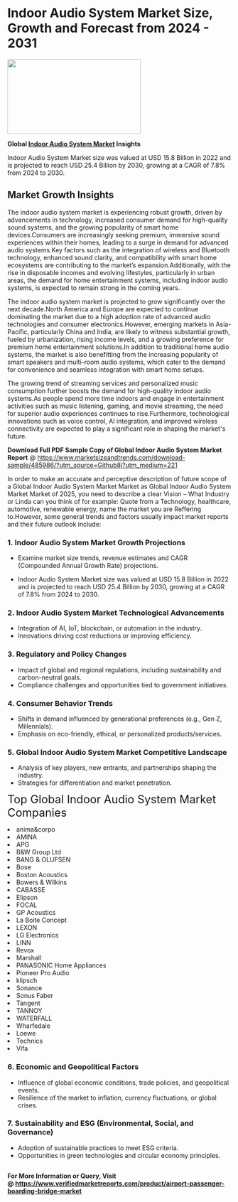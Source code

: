 <H1>Indoor Audio System Market Size, Growth and Forecast from 2024 - 2031</H1><img class="aligncenter size-medium wp-image-584254" src="https://thirdeyenews.in/wp-content/uploads/2024/09/Global-Market-Research-300x168.jpeg" alt="" width="300" height="168" /><p><strong>Global&nbsp;<a href="https://www.marketsizeandtrends.com/download-sample/485986/?utm_source=Github8j?utm_medium=221">Indoor Audio System Market</a> Insights</strong></p><p>Indoor Audio System Market size was valued at USD 15.8 Billion in 2022 and is projected to reach USD 25.4 Billion by 2030, growing at a CAGR of 7.8% from 2024 to 2030.</p><p><h2>Market Growth Insights</h2> <p>The indoor audio system market is experiencing robust growth, driven by advancements in technology, increased consumer demand for high-quality sound systems, and the growing popularity of smart home devices.Consumers are increasingly seeking premium, immersive sound experiences within their homes, leading to a surge in demand for advanced audio systems.Key factors such as the integration of wireless and Bluetooth technology, enhanced sound clarity, and compatibility with smart home ecosystems are contributing to the market’s expansion.Additionally, with the rise in disposable incomes and evolving lifestyles, particularly in urban areas, the demand for home entertainment systems, including indoor audio systems, is expected to remain strong in the coming years.</p> <p>The indoor audio system market is projected to grow significantly over the next decade.North America and Europe are expected to continue dominating the market due to a high adoption rate of advanced audio technologies and consumer electronics.However, emerging markets in Asia-Pacific, particularly China and India, are likely to witness substantial growth, fueled by urbanization, rising income levels, and a growing preference for premium home entertainment solutions.In addition to traditional home audio systems, the market is also benefitting from the increasing popularity of smart speakers and multi-room audio systems, which cater to the demand for convenience and seamless integration with smart home setups.</p> <p>The growing trend of streaming services and personalized music consumption further boosts the demand for high-quality indoor audio systems.As people spend more time indoors and engage in entertainment activities such as music listening, gaming, and movie streaming, the need for superior audio experiences continues to rise.Furthermore, technological innovations such as voice control, AI integration, and improved wireless connectivity are expected to play a significant role in shaping the market's future.</p> <p><span class=""><strong>Download Full PDF Sample Copy of Global Indoor Audio System Market Report</strong> @ <a href="https://www.marketsizeandtrends.com/download-sample/485986/?utm_source=Github8j?utm_medium=221" target="_blank">https://www.marketsizeandtrends.com/download-sample/485986/?utm_source=Github8j?utm_medium=221</a></span></p><p>In order to make an accurate and perceptive description of future scope of a Global&nbsp;Indoor Audio System Market Market as Global&nbsp;Indoor Audio System Market Market of 2025, you need to describe a clear Vision &ndash; What Industry or Linda can you think of for example: Quote from a Technology, healthcare, automotive, renewable energy, name the market you are Reffering to.However, some general trends and factors usually impact market reports and their future outlook include:</p><h3>1.&nbsp;<strong>Indoor Audio System Market Growth Projections</strong></h3><ul><li>Examine market size trends, revenue estimates and CAGR (Compounded Annual Growth Rate) projections.</li><li><p>Indoor Audio System Market size was valued at USD 15.8 Billion in 2022 and is projected to reach USD 25.4 Billion by 2030, growing at a CAGR of 7.8% from 2024 to 2030.</p></li></ul><h3>2.&nbsp;<strong>Indoor Audio System Market Technological Advancements</strong></h3><ul><li>Integration of AI, IoT, blockchain, or automation in the industry.</li><li>Innovations driving cost reductions or improving efficiency.</li></ul><h3>3.&nbsp;<strong>Regulatory and Policy Changes</strong></h3><ul><li>Impact of global and regional regulations, including sustainability and carbon-neutral goals.</li><li>Compliance challenges and opportunities tied to government initiatives.</li></ul><h3>4.&nbsp;<strong>Consumer Behavior Trends</strong></h3><ul><li>Shifts in demand influenced by generational preferences (e.g., Gen Z, Millennials).</li><li>Emphasis on eco-friendly, ethical, or personalized products/services.</li></ul><h3>5.&nbsp;<strong>Global Indoor Audio System Market Competitive Landscape</strong></h3><ul><li>Analysis of key players, new entrants, and partnerships shaping the industry.</li><li>Strategies for differentiation and market penetration.</li></ul><p data-pm-slice="1 1 []"><span style="color: inherit; font-family: inherit; font-size: 25px;">Top Global Indoor Audio System Market Companies</span></p><div class="" data-test-id=""><p><li>anima&corpo</li><li> AMINA</li><li> APG</li><li> B&W Group Ltd</li><li> BANG & OLUFSEN</li><li> Bose</li><li> Boston Acoustics</li><li> Bowers & Wilkins</li><li> CABASSE</li><li> Elipson</li><li> FOCAL</li><li> GP Acoustics</li><li> La Boite Concept</li><li> LEXON</li><li> LG Electronics</li><li> LINN</li><li> Revox</li><li> Marshall</li><li> PANASONIC Home Appliances</li><li> Pioneer Pro Audio</li><li> klipsch</li><li> Sonance</li><li> Sonus Faber</li><li> Tangent</li><li> TANNOY</li><li> WATERFALL</li><li> Wharfedale</li><li> Loewe</li><li> Technics</li><li> Vifa</li></p></div><h3>6.&nbsp;<strong>Economic and Geopolitical Factors</strong></h3><ul><li>Influence of global economic conditions, trade policies, and geopolitical events.</li><li>Resilience of the market to inflation, currency fluctuations, or global crises.</li></ul><h3>7.&nbsp;<strong>Sustainability and ESG (Environmental, Social, and Governance)</strong></h3><ul><li>Adoption of sustainable practices to meet ESG criteria.</li><li>Opportunities in green technologies and circular economy principles.</li></ul><h2><strong style="font-size: 14px;">For More Information or Query, Visit @&nbsp;</strong><a style="background-color: #ffffff; font-size: 14px;" href="https://www.marketsizeandtrends.com/report/indoor-audio-system-market/" target="_blank">https://www.verifiedmarketreports.com/product/airport-passenger-boarding-bridge-market</a></h2>